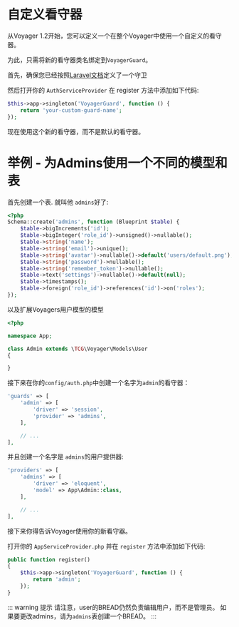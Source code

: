 # 自定义看守器

从Voyager 1.2开始，您可以定义一个在整个Voyager中使用一个自定义的看守器。

为此，只需将新的看守器类名绑定到`VoyagerGuard`。

首先，确保您已经按照[Laravel文档](https://learnku.com/docs/laravel/5.8/authorization/3908#gates)定义了一个守卫

然后打开你的 `AuthServiceProvider` 在 register 方法中添加如下代码:

```php
$this->app->singleton('VoyagerGuard', function () {
    return 'your-custom-guard-name';
});
```

现在使用这个新的看守器，而不是默认的看守器。


# 举例 - 为Admins使用一个不同的模型和表

首先创建一个表. 就叫他 `admins`好了:  
```php
<?php
Schema::create('admins', function (Blueprint $table) {
    $table->bigIncrements('id');
    $table->bigInteger('role_id')->unsigned()->nullable();
    $table->string('name');
    $table->string('email')->unique();
    $table->string('avatar')->nullable()->default('users/default.png');
    $table->string('password')->nullable();
    $table->string('remember_token')->nullable();
    $table->text('settings')->nullable()->default(null);
    $table->timestamps();
    $table->foreign('role_id')->references('id')->on('roles');
});
```

以及扩展Voyagers用户模型的模型

```php
<?php

namespace App;

class Admin extends \TCG\Voyager\Models\User
{

}
```
接下来在你的`config/auth.php`中创建一个名字为`admin`的看守器：
```php
'guards' => [
    'admin' => [
        'driver' => 'session',
        'provider' => 'admins',
    ],

    // ...
],
```
并且创建一个名字是 `admins`的用户提供器:
```php
'providers' => [
    'admins' => [
        'driver' => 'eloquent',
        'model' => App\Admin::class,
    ],

    // ...
],
```

接下来你得告诉Voyager使用你的新看守器。

打开你的 `AppServiceProvider.php` 并在 `register` 方法中添加如下代码:

```php
public function register()
{
    $this->app->singleton('VoyagerGuard', function () {
        return 'admin';
    });
}
```

::: warning 提示
请注意，user的BREAD仍然负责编辑用户，而不是管理员。
如果要更改admins，请为`admins`表创建一个BREAD。
:::